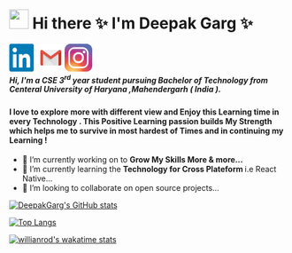 # <img src="https://raw.githubusercontent.com/MartinHeinz/MartinHeinz/master/wave.gif" width="35" height="35" > Hi there ✨   I'm Deepak Garg ✨



<a href="https://www.linkedin.com/in/deepak-garg-526a90203/"><img src="./assets/linkedin.png" width="50" height="50" align="left"></a>   <a href="garg882001@gmail.com"><img src="./assets/logo-gmail-9951.png" width="50" height="50" align="left"></a>  <a href="https://www.instagram.com/deepakgarg686/"><img src="./assets/logo-instagram-png-2431.png" width="50" height="50" align="left"></a>  
<br>                    



##### Hi, I'm a CSE 3<sup>rd</sup> year student pursuing Bachelor of Technology from Centeral University of Haryana ,Mahendergarh ( India ).

#### I love to explore more with different view and Enjoy this Learning time in every Technology . This Positive Learning passion builds My Strength which helps me to survive in most hardest of Times and in continuing my Learning !   




- 🔭 I’m currently working on to <b> Grow My Skills More & more...</b>
- 🌱 I’m currently learning  the <b>Technology for Cross Plateform </b> i.e React Native...
- 👯 I’m looking to collaborate on open source projects... 




[![DeepakGarg's GitHub stats](https://github-readme-stats.vercel.app/api?username=DeepakGarg882001&show_icons=true&theme=highcontrast&layout=compact)](https://github.com/DeepakGarg882001/github-readme-stats)





[![Top Langs](https://github-readme-stats.vercel.app/api/top-langs/?username=DeepakGarg882001&langs_count=15&layout=compact&theme=highcontrast&show_icons=true)](https://github.com/DeepakGarg882001/github-readme-stats)





[![willianrod's wakatime stats](https://github-readme-stats.vercel.app/api/wakatime?username=willianrod&layout=compact&theme=highcontrast&show_icons=true)](https://github.com/DeepakGarg882001/github-readme-stats)




